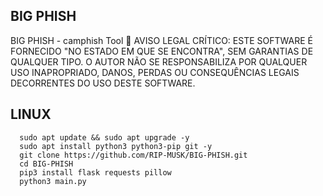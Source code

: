 ## BIG PHISH

BIG PHISH - camphish Tool
🚨 AVISO LEGAL CRÍTICO:
ESTE SOFTWARE É FORNECIDO "NO ESTADO EM QUE SE ENCONTRA", SEM GARANTIAS DE QUALQUER TIPO. O AUTOR NÃO SE RESPONSABILIZA POR QUALQUER USO INAPROPRIADO, DANOS, PERDAS OU CONSEQUÊNCIAS LEGAIS DECORRENTES DO USO DESTE SOFTWARE.

## LINUX

      sudo apt update && sudo apt upgrade -y
      sudo apt install python3 python3-pip git -y
      git clone https://github.com/RIP-MUSK/BIG-PHISH.git
      cd BIG-PHISH 
      pip3 install flask requests pillow
      python3 main.py
